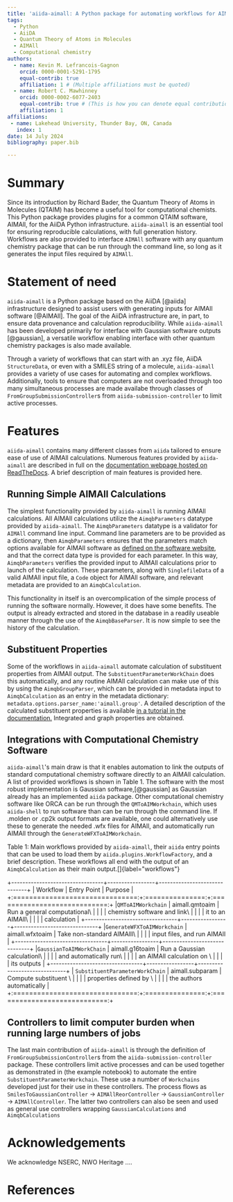 ```yaml
---
title: 'aiida-aimall: A Python package for automating workflows for AIMAll software'
tags:
  - Python
  - AiiDA
  - Quantum Theory of Atoms in Molecules
  - AIMAll
  - Computational chemistry
authors:
  - name: Kevin M. Lefrancois-Gagnon
    orcid: 0000-0001-5291-1795
    equal-contrib: true
    affiliation: 1 # (Multiple affiliations must be quoted)
  - name: Robert C. Mawhinney
    orcid: 0000-0002-6077-2403
    equal-contrib: true # (This is how you can denote equal contributions between multiple authors)
    affiliation: 1
affiliations:
 - name: Lakehead University, Thunder Bay, ON, Canada
   index: 1
date: 14 July 2024
bibliography: paper.bib

---
```


# Summary

Since its introduction by Richard Bader, the Quantum Theory of Atoms in Molecules
(QTAIM) has become a useful tool for computational chemists. This Python package
provides plugins for a common QTAIM software, AIMAll, for the AiiDA Python
infrastructure. `aiida-aimall` is an essential tool for ensuring reproducible
calculations, with full generation history. Workflows are also provided to interface
`AIMAll` software with any quantum chemistry package that can be run through the command line,
so long as it generates the input files required by `AIMAll`.

# Statement of need

`aiida-aimall` is a Python package based on the AiiDA [@aiida] infrastructure designed
to assist users with generating inputs for AIMAll software [@AIMAll]. The goal of
the AiiDA infrastructure are, in part, to ensure data provenance and calculation
reproducibility. While `aiida-aimall` has been developed primarily for interface
with Gaussian software outputs [@gaussian], a versatile workflow enabling interface with
other quantum chemistry packages is also made available.

Through a variety of workflows that can start with an .xyz file, AiiDA `StructureData`, or even with
a SMILES string of a molecule, `aiida-aimall` provides a variety of use cases for automating
and complex workflows. Additionally, tools to ensure that computers are not overloaded through
too many simultaneous processes are made availabe through classes of `FromGroupSubmissionController`s
from `aiida-submission-controller` to limit active processes.

# Features
`aiida-aimall` contains many different classes from `aiida` tailored to ensure ease of use of
AIMAll calculations. Numerous features provided by `aiida-aimall` are described in full on the [documentation webpage hosted on ReadTheDocs](https://aiida-aimall.readthedocs.io/en/latest/). A brief description of main features is provided here.

## Running Simple AIMAll Calculations

The simplest functionality provided by `aiida-aimall` is running AIMAll calculations. All AIMAll calculations utilize the `AimqbParameters` datatype provided by `aiida-aimall`. The `AimqbParameters` datatype
is a validator for `AIMAll` command line input. Command line parameters are to be provided as a dictionary,
then `AimqbParameters` ensures that the parameters match options available for AIMAll software as
[defined on the software website](https://aim.tkgristmill.com/manual/aimqb/aimqb.html), and that the
correct data type is provided for each parameter. In this way, `AimqbParameters` verifies the provided input
to AIMAll calculations prior to launch of the calculation. These parameters, along with `SinglefileData` of a valid AIMAll input file, a `Code` object for AIMAll software, and relevant metadata are provided to an `AimqbCalculation`.

This functionality in itself is an overcomplication of the simple process of running the software normally. However, it does have some benefits. The output is already extracted and stored in the database in a readily useable manner through the use of the `AimqbBaseParser`. It is now simple to see the history of the calculation.

## Substituent Properties

Some of the workflows in `aiida-aimall` automate calculation of substituent properties from AIMAll output. The `SubstituentParameterWorkChain` does this automatically, and any routine AIMAll calculation can make use of this by using the `AimqbGroupParser`, which can be provided in metadata input to `AimqbCalculation` as an entry in the metadata dictionary: `metadata.options.parser_name:'aimall.group'`. A detailed description of the calculated substituent properties is available [in a tutorial in the documentation.](https://aiida-aimall.readthedocs.io/en/latest/tutorials/aimqbgroupcalculation.html) Integrated and graph properties are obtained.

## Integrations with Computational Chemistry Software

`aiida-aimall`'s main draw is that it enables automation to link the outputs of standard computational chemistry software directly to an AIMAll calculation. A list of provided workflows is shown in Table 1. The software with the most robust implementation is Gaussian software,[@gaussian] as Gaussian already has an implemented `aiida` package. Other computational chemistry software like ORCA can be run through the `QMToAIMWorkchain`, which uses `aiida-shell` to run software than can be run through the command line. If .molden or .cp2k output formats are available, one could alternatively use these to generate the needed .wfx files for AIMAll, and automatically run AIMAll through the `GenerateWFXToAIMWorkchain`.

Table 1: Main workflows provided by `aiida-aimall`, their `aiida` entry points that can be used to load them by `aiida.plugins.WorkflowFactory`, and a brief description. These workflows all end with the output of an `AimqbCalculation` as their main output.[]{label="workflows"}

+---------------------------------+-----------------+------------------------------+
| Workflow                        | Entry Point     | Purpose                      |
+:===============================:+:===============:+:============================:+
|`QMToAIMWorkchain`               | aimall.qmtoaim  | Run a general computational\ |
|                                 |                 | chemistry software and link\ |
|                                 |                 | it to an AIMAll\             |
|                                 |                 | calculation                  |
+---------------------------------+-----------------+------------------------------+
|`GenerateWFXToAIMWorkchain`      | aimall.wfxtoaim | Take non-standard AIMAlll\   |
|                                 |                 | input files,  and run AIMAll |
+---------------------------------+-----------------+------------------------------+
|`GaussianToAIMWorkChain`         | aimall.g16toaim | Run a Gaussian calculationl\ |
|                                 |                 |   and automatically run\     |
|                                 |                 |   an AIMAll calculation on \ |
|                                 |                 |   its outputs                |
+---------------------------------+-----------------+------------------------------+
| `SubstituentParameterWorkChain` | aimall.subparam | Compute substituent \        |
|                                 |                 |   properties defined by \    |
|                                 |                 |   the authors automatically  |
+:===============================:+:===============:+:============================:+


## Controllers to limit computer burden when running large numbers of jobs
The last main contribution of `aiida-aimall` is through the definition of `FromGroupSubmissionController`s from the `aiida-submission-controller` package. These controllers limit active processes and can be used together as
demonstrated in (the example notebook) to automate the entire `SubstituentParameterWorkchain`. These use a number of `Workchains` developed just for their use in these controllers. The process flows as `SmilesToGaussianController` -> `AIMAllReorController` -> `GaussianController` -> `AIMAllController`. The latter two controllers can also be seen and used as general use controllers wrapping `GaussianCalculations` and `AimqbCalculations`

# Acknowledgements

We acknowledge NSERC, NWO Heritage ....

# References
